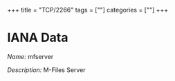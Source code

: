 +++
title = "TCP/2266"
tags = [""]
categories = [""]
+++

# IANA Data

_Name:_ mfserver

_Description:_ M-Files Server

